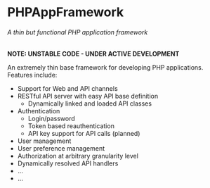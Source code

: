 # PHPAppFramework
###### A thin but functional PHP application framework

**NOTE: UNSTABLE CODE - UNDER ACTIVE DEVELOPMENT**

An extremely thin base framework for developing PHP applications. Features include:

* Support for Web and API channels
* RESTful API server with easy API base definition
  * Dynamically linked and loaded API classes
* Authentication
  * Login/password
  * Token based reauthentication
  * API key support for API calls (planned)
* User management
* User preference management
* Authorization at arbitrary granularity level
* Dynamically resolved API handlers
* ...
* ...
